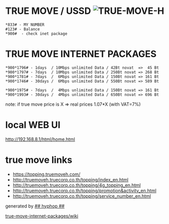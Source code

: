 # TRUE MOVE / USSD ![TRUE-MOVE-H](https://topping.truemoveh.com/assets/topping/images/svg/icon_fb&true.png)

    *833# - MY NUMBER
    #123# - Balance
    *900#  - check inet package

# TRUE MOVE INTERNET PACKAGES

    *900*1796# - 1days  / 10Mbps unlimited Data / 42Bt novat  =>  45 Bt
    *900*1797# - 7days  / 10Mbps unlimited Data / 250Bt novat => 268 Bt
    *900*1781# - 7days  /  6Mbps unlimited Data / 150Bt novat => 161 Bt
    *900*1746# - 30days /  6Mbps unlimited Data / 550Bt novat => 589 Bt

    *900*1975# - 7days  /  4Mbps unlimited Data / 150Bt novat => 161 Bt
    *900*1993# - 30days /  4Mbps unlimited Data / 650Bt novat => 696 Bt

note: if true move price is X => real prices 1.07*X (with VAT=7%)

# local WEB UI

http://192.168.8.1/html/home.html

# true move links
 
* https://topping.truemoveh.com/
* http://truemoveh.truecorp.co.th/topping/index_en.html
* http://truemoveh.truecorp.co.th/topping/4g_topping_en.html
* http://truemoveh.truecorp.co.th/topping/promotion&activity_en.html
* http://truemoveh.truecorp.co.th/topping/service_number_en.html

generated by [## hyphop ##]()

[true-move-internet-packages/wiki](https://github.com/hyphop/true-move-internet-packages/wiki)
